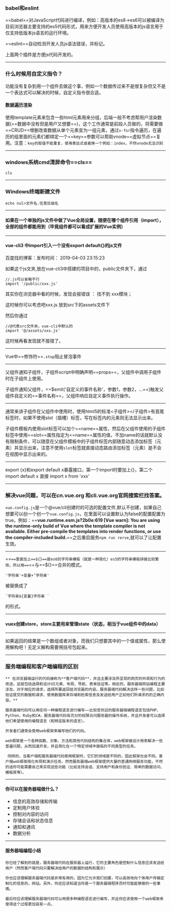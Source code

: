 ### babel和eslint

==babel==对JavaScript代码进行编译，例如：高版本的es8->es6可以被编译为目前浏览器主要支持的es5代码形式，用来方便开发人员使用高版本的js语言用于仅支持低版本js语言的运行环境。

==eslint==自动检测开发人员js语法错误，并标记。

上面两个插件是方便js代码开发的。

----

### 什么时候用自定义指令？

功能没有复杂到用一个组件去做这个事，例如一个数据传过来不是很复杂但又不是一个表达式可以解决的时候，自定义指令很合适。

#### 数据遍历渲染

使用template元素来包含一些html元素用来分组，后端一般不考虑帮用户渲染数据(==数据中没有但是用户又想要==)，这个工作通常是前段人员做的，将需要做==CRUD==增删改查数据从单个元素变为一组元素，通过`v-for`指令遍历，在遍历的组里面的元素们都绑定一个==key==参数可以帮助vnode==虚拟节点==复用。注意：`key的取值不能重复，使用表达式或者换一个例如：index，不然vnode无法识别`

-----

### windows系统cmd清屏命令==cls==

`cls`

----

### Windows终端新建文件

`echo nul>文件名.任意后缀名`

----

#### 如果在一个单独的js文件中做了Vue全局设置，随便在哪个组件引用（import），全部的组件都能用到（毕竟组件都可以看成扩展的Vue实例）

----



#### vue-cli3 中import引入一个没有export default{}的js文件

百度找的博客：发布时间： 2019-04-03 23:15:23

如果这个js文夹,放在vue-cli3中搭建的项目中的，public文件夹下，通过

```
//.js可以省略不行
import '/public/xxx.js'
```

其实你在浏览器中看的时候，发现会报错误 ： 找不到 xxx模块；

这时候你可以考虑吧xxx.js 放到src下的assets文件下

然后你通过

```
//@代表src文件夹，vue-cli中默认的
import '@/assets/xxx.js'
```

这时候再看发现就不报错了。

---

Vue中==修饰符==`.stop`阻止冒泡事件

---



父组件通知子组件，子组件script中明确声明==props==，父组件中调用子组件时在子组件上使用。

子组件通知父组件，==$emit('自定义的事件名称'，参数1，参数2，...==)触发父组件自定义的==事件名称==，父组件响应自定义事件执行操作。

----

通常来讲子组件在父组件中使用时，使用html5的标准<子组件></子组件>有首尾标签时，如果不使用slot（插槽）标签，写在标签内的元素则无法显示出来。

子组件模板内使用slot标签可以加个==name==属性，然后在父组件使用的子组件标签中使用==slot==属性指定为==name==属性的值，不加name的话就默认没有限制条件，可以随意在父组件模板中的子组件标签内部随意动态添加标签（元素）并显示出来，注意不使用`slot`标签就直接动态路由添加标签（元素）是不会在视图中显示出来的。

----

export {x}和export default x暴露接口，第一个import时要加上{}，第二个import default x 直接 import x from 'xxx' 

----

### 解决vue问题，可以在cn.vue.org 和cli.vue.org官网搜索栏找答案。

`vue.config.js`是一个@vue/cli创建时的可选的配置文件,默认不创建，如果自己想要可以创一个创一个`vue.config.js`，在里面可以设置默认为false的配置配置为true，例如：==**vue.runtime.esm.js?2b0e:619 [Vue warn]: You are using the runtime-only build of Vue where the template compiler is not available. Either pre-compile the templates into render functions, or use the compiler-included build.**==之后重启服务`npm run rerve`,就可以了让配置生效。

----

==``==里面加上==${}==是es6的字符串模板（就是一种简化）es5的字符串模板拼接比较繁琐，所以用==``==与==${}==合并的模式。



```
'字符串'+变量+’字符串'
```

被替换成了

```
`字符串${变量}字符串 `
```

的形式。

------

#### vuex创建store，store主要用来管理state（状态，相当于vue组件中的data）

----

如果返回的结果是一个数组或者对象，而我们只想要其中的一个值或属性，那么使用解构吧！无定义解构需要用括号包起来。

------

###  服务端编程和客户端编程的区别

```
** 在浏览器端运行的代码被称为**客户端代码**，并且主要涉及所呈现的网页的外观和行为的改进。这就包括选择和设计UI元素、布局、导航、表单验证等。相反的，服务器端网站编程主要涉及，对于相应的请求，选择所要返回给浏览器的内容。服务器端代码解决这样一些问题，比如验证提交的数据和请求、使用数据库来存储和检索信息及发送给用户正如他们所请求的的正确内容。**
```



```
服务器端代码可以用任何一种编程语言进行编写——比较受欢迎的服务器端编程语言包括PHP、Python、Ruby和C#。服务器端代码有充分的权限访问服务器的操作系统，并且开发者可以选择他们希望使用的编程语言（和特定版本的语言）。
```



```
开发者们通常会使用web框架来编写他们的代码。
```



```
web框架是一个各种函数、对象、方法和其他代码结构的集合体，web框架被设计用来解决一些普遍问题，从而加速开发，并且简化在一个特定领域中面临的不同类型的任务。
```

```
 同样的，当客户端和服务器端代码使用框架时，它们的领域是不同的，因此框架也会不同。客户端web框架简化布局和演示任务，然而服务器端web框架提供大量的普通网络服务功能，不然的话你可能需要自己来实现这些功能（比如支持会话、支持用户和身份验证、简单的数据访问、模板库等）。 
```

-----

#### 你可以在服务器端做什么？

*    信息的高效存储和传输 
*    定制用户体验 
*    控制对内容的访问 
*    存储会话和状态信息 
*    通知和通讯 
*    数据分析

-----

#### 服务器端编程小结

```
你已经了解到的就是，服务器端代码在服务器上运行，它的主要角色是控制什么信息应该发送给用户（然而客户端代码只要解决给用户的数据的结构和展示）
```

```
你也应该理解服务器端代码是非常有用的，因为它允许我们创建，可以高效地向个体用户传输定制化的信息的，网站。另外，你还应该知道当你是一个服务器端程序员时可能能够做的一些事情。
```

```
最后你应该理解服务器端代码可以用很多种编程语言进行编写，并且你应该使用一个web框架来使得这个过程更加容易一点。
```

